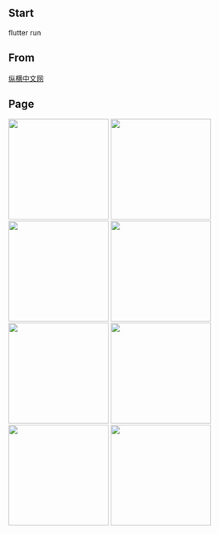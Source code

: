 ## Start

flutter run

## From

[纵横中文网](https://m.zongheng.com/h5/index?h5=1)

## Page

<p>
<image src='./md/home.jpeg' width=200/> <image src='./md/home-2.jpeg' width=200/> <image src='./md/home-3.jpeg' width=200/> <image src='./md/category.jpeg' width=200/> <image src='./md/rank.jpeg' width=200/> <image src='./md/shelf.jpeg' width=200/> <image src='./md/book-detail.jpeg' width=200/> <image src='./md/free.jpeg' width=200/>
</p>
